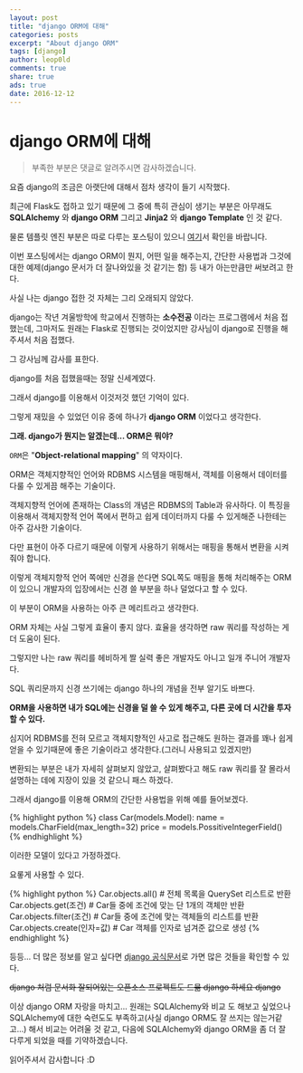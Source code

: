 ```yaml
---
layout: post
title: "django ORM에 대해"
categories: posts
excerpt: "About django ORM"
tags: [django]
author: leop0ld
comments: true
share: true
ads: true
date: 2016-12-12
---
```


django ORM에 대해
====================
> 부족한 부분은 댓글로 알려주시면 감사하겠습니다.

요즘 django의 조금은 아랫단에 대해서 점차 생각이 들기 시작했다.

최근에 Flask도 접하고 있기 때문에 그 중에 특히 관심이 생기는 부분은 아무래도 **SQLAlchemy** 와 **django ORM** 그리고 **Jinja2** 와 **django Template** 인 것 같다.

물론 템플릿 엔진 부분은 따로 다루는 포스팅이 있으니 [여기](https://leop0ld.github.io/about-template-engine/)서 확인을 바랍니다.

이번 포스팅에서는 django ORM이 뭔지, 어떤 일을 해주는지, 간단한 사용법과 그것에 대한 예제(django 문서가 더 잘나와있을 것 같기는 함) 등 내가 아는만큼만 써보려고 한다.

사실 나는 django 접한 것 자체는 그리 오래되지 않았다.

django는 작년 겨울방학에 학교에서 진행하는 **소수전공** 이라는 프로그램에서 처음 접했는데, 그마저도 원래는 Flask로 진행되는 것이었지만 강사님이 django로 진행을 해주셔서 처음 접했다.

그 강사님께 감사를 표한다.

django를 처음 접했을때는 정말 신세계였다.

그래서 django를 이용해서 이것저것 했던 기억이 있다.

그렇게 재밌을 수 있었던 이유 중에 하나가 **django ORM** 이었다고 생각한다.

**그래. django가 뭔지는 알겠는데... ORM은 뭐야?**

`ORM`은 "**Object-relational mapping**" 의 약자이다.

ORM은 객체지향적인 언어와 RDBMS 시스템을 매핑해서, 객체를 이용해서 데이터를 다룰 수 있게끔 해주는 기술이다.

객체지향적 언어에 존재하는 Class의 개념은 RDBMS의 Table과 유사하다.
이 특징을 이용해서 객체지향적 언어 쪽에서 편하고 쉽게 데이터까지 다룰 수 있게해준 나한테는 아주 감사한 기술이다.

다만 표현이 아주 다르기 때문에 이렇게 사용하기 위해서는 매핑을 통해서 변환을 시켜줘야 합니다.

이렇게 객체지향적 언어 쪽에만 신경을 쓴다면 SQL쪽도 매핑을 통해 처리해주는 ORM 이 있으니 개발자의 입장에서는 신경 쓸 부분을 하나 덜었다고 할 수 있다.

이 부분이 ORM을 사용하는 아주 큰 메리트라고 생각한다.

ORM 자체는 사실 그렇게 효율이 좋지 않다. 효율을 생각하면 raw 쿼리를 작성하는 게 더 도움이 된다.

그렇지만 나는 raw 쿼리를 헤비하게 짤 실력 좋은 개발자도 아니고 일개 주니어 개발자다.

SQL 쿼리문까지 신경 쓰기에는 django 하나의 개념을 전부 알기도 바쁘다.

**ORM을 사용하면 내가 SQL에는 신경을 덜 쓸 수 있게 해주고, 다른 곳에 더 시간을 투자할 수 있다.**

심지어 RDBMS를 전혀 모르고 객체지향적인 사고로 접근해도 원하는 결과를 꽤나 쉽게 얻을 수 있기때문에 좋은 기술이라고 생각한다.(그러니 사용되고 있겠지만)

변환되는 부분은 내가 자세히 살펴보지 않았고, 살펴봤다고 해도 raw 쿼리를 잘 몰라서 설명하는 데에 지장이 있을 것 같으니 패스 하겠다.

그래서 django를 이용해 ORM의 간단한 사용법을 위해 예를 들어보겠다.

{% highlight python %}
class Car(models.Model):
    name = models.CharField(max_length=32)
    price = models.PossitiveIntegerField()
{% endhighlight %}

이러한 모델이 있다고 가정하겠다.

요롷게 사용할 수 있다.

{% highlight python %}
Car.objects.all() # 전체 목록을 QuerySet 리스트로 반환
Car.objects.get(조건) # Car들 중에 조건에 맞는 단 1개의 객체만 반환
Car.objects.filter(조건) # Car들 중에 조건에 맞는 객체들의 리스트를 반환
Car.objects.create(인자=값) # Car 객체를 인자로 넘겨준 값으로 생성
{% endhighlight %}

등등... 더 많은 정보를 알고 싶다면 [django 공식문서](https://docs.djangoproject.com/en/1.10/ref/models/querysets/)로 가면 많은 것들을 확인할 수 있다.

<del>django 처럼 문서화 잘되어있는 오픈소스 프로젝트도 드묾 django 하세요 django</del>

이상 django ORM 자랑을 마치고... 원래는 SQLAlchemy와 비교 도 해보고 싶었으나 SQLAlchemy에 대한 숙련도도 부족하고(사실 django ORM도 잘 쓰지는 않는거같고...) 해서 비교는 어려울 것 같고, 다음에 SQLAlchemy와 django ORM을 좀 더 잘 다루게 되었을 때를 기약하겠습니다.

읽어주셔서 감사합니다 :D